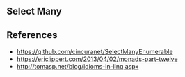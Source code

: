 ## Select Many




## References

- https://github.com/cincuranet/SelectManyEnumerable
- https://ericlippert.com/2013/04/02/monads-part-twelve
- http://tomasp.net/blog/idioms-in-linq.aspx
